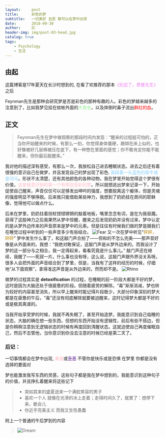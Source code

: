 ```yaml
---
layout:     post
title:      彩色的梦
subtitle:   一切美好 丑恶 都可以在梦中出现
date:       2018-09-30
author:     红
header-img: img/post-03-head.jpg
catalog: true
tags:
    - Psychology
    - 生活
---
```



## 由起

这篇博客是17年夏天在长沙时想到的,
在看了欢推荐的那本<font color="violet">《别逗了，费曼先生》</font>之后

Feynman先生是那种会研究梦是否是彩色的那种有趣的人。彩色的梦越来越多的注意到了，比如我梦见挂在蚊帐外面的<font color="lightgreen">大青虫</font>，以及摔倒时鼻子流出<font color="red">鲜红的血</font>。


## 正文
>Feynman先生在梦中做观察的那段时间内发现：“醒来的过程挺可怕的，正当你开始醒来的时候，有那么一刻，你觉得身体僵硬，跟绑在床上似的，也好像被好几层棉被压在底下，有一种憋在里面的感觉；你不敢肯定你能不能醒来，但你最后能醒来。”

我对他的描述深有感受，有那么一次，我放松自己进去睡眠状态。进去之后还有着很强的意识自己在做梦，并且发现自己的梦出现了彩色.<font color="lightskyblue"> 我踩着一头蓝色的犀牛或是河马</font>，形状不太清楚，还有其他颜色的各种动物，我在梦里开始觉得这个梦很有价值，<font color="lightpink">这是我意识到的第一个有明显色彩的梦</font>。所以就想逃出梦来记录一下，开始促使自己醒来，声音仅仅可以足够发出呻吟的强度，想要脱离这个躯体，但是灵魂的强度明显不够挣脱。后来我只能借助某些神力，我想到了奶奶挂在房间的耶稣像，觉得他可以做点什么。

后来在梦里，奶奶拄着拐杖铿铿锵锵的敲着地板，嘴里念念有词，是在为我驱魔。获得了这股神力之后我果然从梦中惊醒，醒来之后发现奶奶并没有过来，梦中认定的是从梦外边传来的声音原来是梦中的元素。但是往往有时候我们做的梦是跟我们在睡觉过程中听到的一些声音多少有些结合。
![Fear](https:/ScarlettXuH.github.io/img/post-03-02.jpg)
又一次在梦中听见“<font color="darkgoldenrod">砰砰，砰砰</font>” 梦中发生什么事了，和这敲门声合拍了——但和的不怎么完美——那声音好像是从外面来的。我想：“我绝对敢保证，这敲门声是从梦外边来的。而我设计了梦的这一部分与之相合，我一定得起来，看看究竟是什么事儿。” 敲门声还在继续，我醒了——死寂一片。什么事也没有呀，这么说，这敲门声跟外界没关系呀。很多人会把外面的声音结合到了梦里，但是，当我有了这样的经历的时候，仔细地“从下面观察”，拿得准这声音是从外边来的，然而却不是。
![Rhino](https:/ScarlettXuH.github.io/img/post-03-03.jpg)
 
做梦的过程其实是 __detoxification__ 的过程，在睡眠的前一阶段大都是不好的梦，这时是因为大脑还处于很疲惫的阶段。但随着疲劳的解除。“毒”渐渐消减，梦也转为较好的内容甚至消失，所以早上醒来时能记得片段极少，大部分印象深刻的梦大都是在疲惫的午后，“毒”还没有彻底解除就要被迫醒来，这时记得梦大都是不好的或是极其离谱的。

当我开始享受梦的时候，我就不再失眠了，甚至开始造梦。我能意识到自己临睡的状态，大脑的确在想一些东西，但想的东西开始没有逻辑性，前后有些不搭边，但是你稍稍注意到无逻辑状态的时候有再度回到清醒状态。这就迫使自己再度催眠自己，然后不去管他，当你意识到你没去注意的时候已经是第二天了。




### 后记：

一切事情都会在梦中出现, <font color="lightpink">美丽</font>或<font color="indigo">丑恶</font>  不管你是快乐或是恐惧 在梦里 你都是没有选择的要面对

梦也能激发我写东西的灵感，这些句子都是我在梦中想到的，我能意识到这种句子的价值，并且挣扎着醒来将这些记下

> - 突如其来的盛夏送来一个满脸笑容的男子
> - 喜欢一个人 就像在光滑的冰上走着；走得时间久了，就累了：想停下来，歇会儿
> - 你近乎完美主义 而我又生性愚蠢

附上一个普通的午后梦到的内容
> ![Dream](https:/ScarlettXuH.github.io/img/post-03-01.png)

